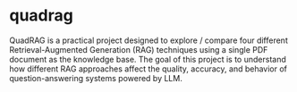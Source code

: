 # quadrag
QuadRAG is a practical project designed to explore / compare four different Retrieval-Augmented Generation (RAG) techniques using a single PDF document as the knowledge base. The goal of this project is to understand how different RAG approaches affect the quality, accuracy, and behavior of question-answering systems powered by LLM.
